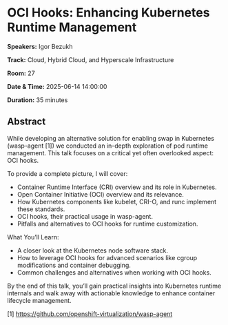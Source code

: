 # OCI Hooks: Enhancing Kubernetes Runtime Management

**Speakers:** Igor Bezukh
                    
**Track:** Cloud, Hybrid Cloud, and Hyperscale Infrastructure
                    
**Room:** 27
                    
**Date & Time:** 2025-06-14 14:00:00
                    
**Duration:** 35 minutes
                    
## Abstract
                    
While developing an alternative solution for enabling swap in Kubernetes (wasp-agent [1]) we conducted an in-depth exploration of pod runtime management. 
This talk focuses on a critical yet often overlooked aspect: OCI hooks.

To provide a complete picture, I will cover:

* Container Runtime Interface (CRI) overview and its role in Kubernetes.
* Open Container Initiative (OCI) overview and its relevance.
* How Kubernetes components like kubelet, CRI-O, and runc implement these standards.
* OCI hooks, their practical usage in wasp-agent.
* Pitfalls and alternatives to OCI hooks for runtime customization.

What You’ll Learn:
* A closer look at the Kubernetes node software stack.
* How to leverage OCI hooks for advanced scenarios like cgroup modifications and container debugging.
* Common challenges and alternatives when working with OCI hooks.

By the end of this talk, you’ll gain practical insights into Kubernetes runtime internals and walk away with actionable knowledge to enhance container lifecycle management.

[1] https://github.com/openshift-virtualization/wasp-agent
